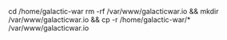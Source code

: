 cd /home/galactic-war
rm -rf /var/www/galacticwar.io &&  mkdir /var/www/galacticwar.io && cp -r  /home/galactic-war/* /var/www/galacticwar.io